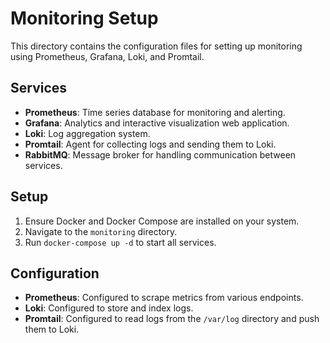 # Monitoring Setup

This directory contains the configuration files for setting up monitoring using Prometheus, Grafana, Loki, and Promtail.

## Services

- **Prometheus**: Time series database for monitoring and alerting.
- **Grafana**: Analytics and interactive visualization web application.
- **Loki**: Log aggregation system.
- **Promtail**: Agent for collecting logs and sending them to Loki.
- **RabbitMQ**: Message broker for handling communication between services.

## Setup

1. Ensure Docker and Docker Compose are installed on your system.
2. Navigate to the `monitoring` directory.
3. Run `docker-compose up -d` to start all services.

## Configuration

- **Prometheus**: Configured to scrape metrics from various endpoints.
- **Loki**: Configured to store and index logs.
- **Promtail**: Configured to read logs from the `/var/log` directory and push them to Loki.
